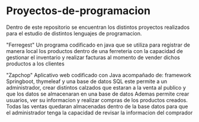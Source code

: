 # Proyectos-de-programacion

Dentro de este repositorio se encuentran los distintos proyectos realizados para el estudio de distintos lenguajes de programacion.


"Ferregest"
Un programa codificado en java que se utiliza para registrar de manera local los productos dentro de una ferreteria
con la capacidad de gestionar el inventario y realizar facturas al momento de vender dichos productos a los clientes

"Zapchop"
Aplicativo web codificado con Java acompañado de: framework Springboot, thymeleaf y una base de datos SQL
este permite a un administrador, crear distintos calzados que estaran a la venta al publico y que los datos se almacenaran en una base de datos
Ademas permite crear usuarios, ver su informacion y realizar compras de los productos creados. Todas las ventas quedaran almacenadas dentro de la base datos para que el administrador tenga la capacidad de revisar la informacion del comprador
